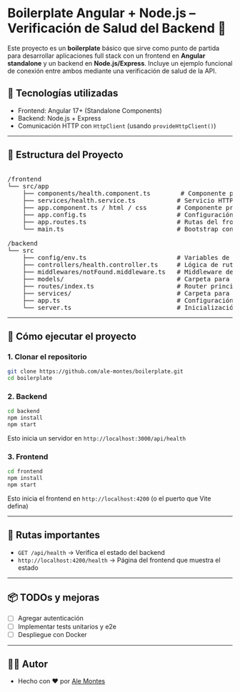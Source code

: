 # Boilerplate Angular + Node.js – Verificación de Salud del Backend 🚗

Este proyecto es un **boilerplate** básico que sirve como punto de partida para desarrollar aplicaciones full stack con un frontend en **Angular standalone** y un backend en **Node.js/Express**. Incluye un ejemplo funcional de conexión entre ambos mediante una verificación de salud de la API.

## 🧱 Tecnologías utilizadas

- Frontend: Angular 17+ (Standalone Components)
- Backend: Node.js + Express
- Comunicación HTTP con `HttpClient` (usando `provideHttpClient()`)

---

## 📁 Estructura del Proyecto

<pre> 
/frontend
└── src/app
    ├── components/health.component.ts        # Componente para estado del backend
    ├── services/health.service.ts           # Servicio HTTP
    ├── app.component.ts / html / css        # Componente principal
    ├── app.config.ts                        # Configuración inicial
    ├── app.routes.ts                        # Rutas del frontend
    └── main.ts                              # Bootstrap con provideHttpClient

/backend
└── src
    ├── config/env.ts                        # Variables de entorno
    ├── controllers/health.controller.ts     # Lógica de ruta /api/health
    ├── middlewares/notFound.middleware.ts   # Middleware de ruta no encontrada
    ├── models/                              # Carpeta para modelos de datos
    ├── routes/index.ts                      # Router principal
    ├── services/                            # Carpeta para servicios de negocio
    ├── app.ts                               # Configuración de Express
    └── server.ts                            # Inicialización del servidor
</pre>

---

## 🚀 Cómo ejecutar el proyecto

### 1. Clonar el repositorio

```bash
git clone https://github.com/ale-montes/boilerplate.git
cd boilerplate
```

### 2. Backend

```bash
cd backend
npm install
npm start
```

Esto inicia un servidor en `http://localhost:3000/api/health`

### 3. Frontend

```bash
cd frontend
npm install
npm start
```

Esto inicia el frontend en `http://localhost:4200` (o el puerto que Vite defina)

---

## 🔗 Rutas importantes

- `GET /api/health` → Verifica el estado del backend
- `http://localhost:4200/health` → Página del frontend que muestra el estado

---

## 📦 TODOs y mejoras

- [ ] Agregar autenticación
- [ ] Implementar tests unitarios y e2e
- [ ] Despliegue con Docker

---

## 🧑‍💻 Autor

- Hecho con ❤️ por [Ale Montes](https://github.com/ale-montes)
